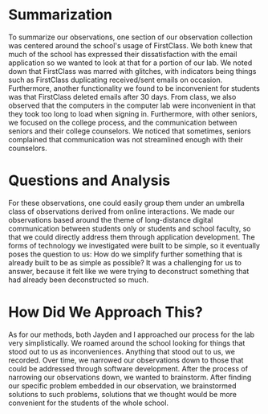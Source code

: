   # Summarization
  To summarize our observations, one section of our observation collection was centered around the school's usage of FirstClass. We both knew that much of the school has expressed their dissatisfaction with the email application so we wanted to look at that for a portion of our lab. We noted down that FirstClass was marred with glitches, with indicators being things such as FirstClass duplicating received/sent emails on occasion. Furthermore, another functionality we found to be inconvenient for students was that FirstClass deleted emails after 30 days. From class, we also observed that the computers in the computer lab were inconvenient in that they took too long to load when signing in. Furthermore, with other seniors, we focused on the college process, and the communication between seniors and their college counselors. We noticed that sometimes, seniors complained that communication was not streamlined enough with their counselors. 
  
  # Questions and Analysis
  For these observations, one could easily group them under an umbrella class of observations derived from online interactions. We made our observations based around the theme of long-distance digital communication between students only or students and school faculty, so that we could directly address them through application development. The forms of technology we investigated were built to be simple, so it eventually poses the question to us: How do we simplify further something that is already built to be as simple as possible? It was a challenging for us to answer, because it felt like we were trying to deconstruct something that had already been deconstructed so much. 
  
  # How Did We Approach This?
  As for our methods, both Jayden and I approached our process for the lab very simplistically. We roamed around the school looking for things that stood out to us as inconveniences. Anything that stood out to us, we recorded. Over time, we narrowed our observations down to those that could be addressed through software development. After the process of narrowing our observations down, we wanted to brainstorm. After finding our specific problem embedded in our observation, we brainstormed solutions to such problems, solutions that we thought would be more convenient for the students of the whole school.
  
  
  
  
  
